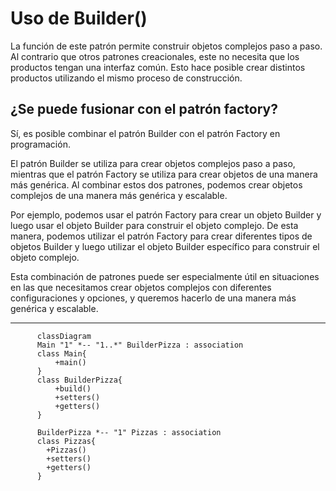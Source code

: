# Uso de Builder()

La función de este patrón permite construir objetos complejos paso a paso. Al contrario que otros patrones creacionales, este no necesita que los productos tengan una interfaz común. Esto hace posible crear distintos productos utilizando el mismo proceso de construcción.

## ¿Se puede fusionar con el patrón factory?

Sí, es posible combinar el patrón Builder con el patrón Factory en programación.

El patrón Builder se utiliza para crear objetos complejos paso a paso, mientras que el patrón Factory se utiliza para crear objetos de una manera más genérica. Al combinar estos dos patrones, podemos crear objetos complejos de una manera más genérica y escalable.

Por ejemplo, podemos usar el patrón Factory para crear un objeto Builder y luego usar el objeto Builder para construir el objeto complejo. De esta manera, podemos utilizar el patrón Factory para crear diferentes tipos de objetos Builder y luego utilizar el objeto Builder específico para construir el objeto complejo.

Esta combinación de patrones puede ser especialmente útil en situaciones en las que necesitamos crear objetos complejos con diferentes configuraciones y opciones, y queremos hacerlo de una manera más genérica y escalable.

---

```mermaid
      classDiagram
      Main "1" *-- "1..*" BuilderPizza : association
      class Main{
          +main()
      }
      class BuilderPizza{
          +build()
          +setters()
          +getters()
      }
      
      BuilderPizza *-- "1" Pizzas : association
      class Pizzas{
        +Pizzas()
        +setters()
        +getters()
      }
      
```
      

